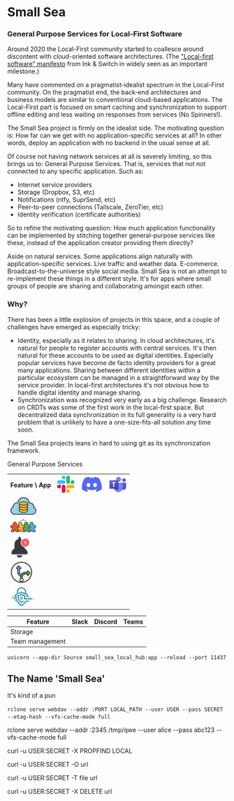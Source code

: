 # Small Sea

### General Purpose Services for Local-First Software

Around 2020 the Local-First community started to coallesce around discontent with cloud-oriented software architectures.
(The ["Local-first software" manifesto](https://www.inkandswitch.com/essay/local-first/) from Ink & Switch in widely seen as an important milestone.)

Many have commented on a pragmatist-idealist spectrum in the Local-First community.
On the pragmatist end, the back-end architectures and business models are similar to conventional cloud-based applications.
The Local-First part is focused on smart caching and synchronization to support offline editing and less waiting on responses from services (No Spinners!).

The Small Sea project is firmly on the idealist side.
The motivating question is: How far can we get with no application-specific services at all?
In other words, deploy an application with no backend in the usual sense at all.

Of course not having network services at all is severely limiting, so this brings us to: General Purpose Services.
That is, services that not not connected to any specific application.
Such as:

- Internet service providers
- Storage (Dropbox, S3, etc)
- Notifications (ntfy, SuprSend, etc)
- Peer-to-peer connections (Tailscale, ZeroTier, etc)
- Identity verification (certificate authorities)

So to refine the motivating question: How much application functionality can be implemented by stitching together general-purpose services like these, instead of the application creator providing them directly?

Aside on natural services.
Some applications align naturally with application-specific services.
Live traffic and weather data.
E-commerce.
Broadcast-to-the-universe style social media.
Small Sea is not an attempt to re-implement these things in a different style.
It's for apps where small groups of people are sharing and collaborating amongst each other.

### Why?

There has been a little explosion of projects in this space, and a couple of challenges have emerged as especially tricky:

- Identity, especially as it relates to sharing.
  In cloud architectures, it's natural for people to register accounts with central services.
  It's then natural for these accounts to be used as digital identities.
  Especially popular services have become de facto identity providers for a great many applications.
  Sharing between different identities within a particular ecosystem can be managed in a straightforward way by the service provider.
  In local-first architectures it's not obvious how to handle digital identity and manage sharing.
- Synchronization was recognized very early as a big challenge.
  Research on CRDTs was some of the first work in the local-first space.
  But decentralized data synchronization in its full generality is a very hard problem that is unlikely to have a one-size-fits-all solution any time soon.
  
The Small Sea projects leans in hard to using git as its synchronization framework.

General Purpose Services

<table>
<tr>
<th>Feature \ App</th>
<th><img src="./Documentation/Images/slack-icon.png" alt="Slack"></th>
<th><img src="./Documentation/Images/discord-logo.png" alt="Discord"></th>
<th><img src="./Documentation/Images/ms-teams-logo.png" alt="MS Teams"></th>
</tr>
<tr>
<td><img src="./Documentation/Images/cloud-storage.png" alt="Cloud storage"></td>
</tr>
<tr>
<td><img src="./Documentation/Images/meeple-team.png" alt="Team management"></td>
</tr>
<tr>
<td><img src="./Documentation/Images/notifications.png" alt="Notifications"></td>
</tr>
<tr>
<td><img src="./Documentation/Images/sync-engine.png" alt="Synchronization"></td>
</tr>
<tr>
<td><img src="./Documentation/Images/security-etc.png" alt="Security, privacy, auth"></td>
</tr>
</table>

| Feature         | Slack | Discord | Teams |
|-----------------|-------|---------|-------|
| Storage         |       |         |       |
| Team management |       |         |       |

`uvicorn --app-dir Source small_sea_local_hub:app --reload --port 11437`

## The Name 'Small Sea'

It's kind of a pun


`rclone serve webdav --addr :PORT LOCAL_PATH --user USER --pass SECRET --etag-hash --vfs-cache-mode full`

rclone serve webdav --addr :2345 /tmp/qwe --user alice --pass abc123 --vfs-cache-mode full

curl -u USER:SECRET -X PROPFIND LOCAL

curl -u USER:SECRET -O url

curl -u USER:SECRET  -T file url

curl -u USER:SECRET -X DELETE url